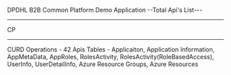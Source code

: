 DPDHL B2B Common Platform Demo Application
--Total Api's List---
*****
  CP
*****
CURD Operations - 42 Apis
Tables - Applicaiton, Application Information, AppMetaData, AppRoles, RolesActivity, 
RolesActivity(RoleBasedAccess), UserInfo, UserDetailInfo, Azure Resource Groups, Azure Resources

